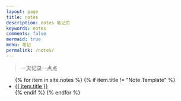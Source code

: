 ```yaml
---
layout: page
title: notes
description: notes 笔记页
keywords: notes
comments: false
mermaid: true
menu: 笔记
permalink: /notes/
---
```


> 一天记录一点点

<ul class="listing">
{% for item in site.notes %}
{% if item.title != "Note Template" %}
<li class="listing-item" tags="{% for tag in item.tags %}{{ tag }} {% endfor %}">
  <a href="{{ site.url }}{{ item.url }}">{{ item.title }}</a>
</li>
{% endif %}
{% endfor %}
</ul>